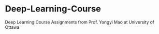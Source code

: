 # Deep-Learning-Course
Deep Learning Course Assignments from Prof. Yongyi Mao at University of Ottawa 
